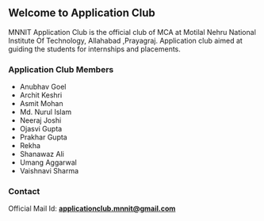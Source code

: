 ## Welcome to Application Club

MNNIT Application Club is the official club of MCA at Motilal Nehru National Institute Of Technology, Allahabad ,Prayagraj. Application club aimed at guiding the students for internships and placements.

### Application Club Members

- Anubhav Goel
- Archit Keshri
- Asmit Mohan
- Md. Nurul Islam
- Neeraj Joshi
- Ojasvi Gupta
- Prakhar Gupta
- Rekha
- Shanawaz Ali
- Umang Aggarwal
- Vaishnavi Sharma

### Contact
Official Mail Id:  [<strong>applicationclub.mnnit@gmail.com</strong>](mailto:applicationclub.mnnit@gmail.com)


